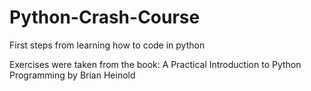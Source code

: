 Python-Crash-Course
==============================

First steps from learning how to code in python

Exercises were taken from the book: A Practical Introduction to Python Programming by Brian Heinold